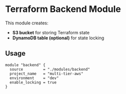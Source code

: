 # Terraform Backend Module

This module creates:
- **S3 bucket** for storing Terraform state
- **DynamoDB table (optional)** for state locking

## Usage
```hcl
module "backend" {
  source         = "./modules/backend"
  project_name   = "multi-tier-aws"
  environment    = "dev"
  enable_locking = true
}
